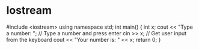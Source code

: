# Iostream
#include &lt;iostream> using namespace std;  int main() {   int x;   cout &lt;&lt; "Type a number: "; // Type a number and press enter   cin >> x; // Get user input from the keyboard   cout &lt;&lt; "Your number is: " &lt;&lt; x;   return 0; }
